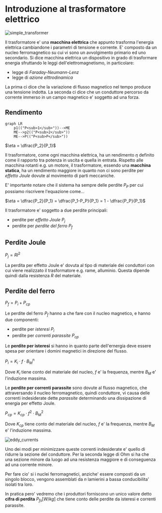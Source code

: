 # Introduzione al trasformatore elettrico  

![simple_transformer](https://github.com/user-attachments/assets/5791700b-60aa-491d-8936-9727f8c1f120)  

Il trasformatore e' una **macchina elettrica** che appunto trasforma l'energia elettrica cambiandone i parametri di tensione e corrente. E' composto da un nucleo ferromagnetico su cui vi sono un avvolgimento primario ed uno secondario. Si dice macchina elettrica un dispositivo in grado di trasformare energia sfruttando le leggi dell'elettromagnetismo, in particolare:  

* legge di *Faraday-Neumann-Lenz*
* legge di *azione elttrodinamica*

La prima ci dice che la variazione di flusso magnetico nel tempo produce una tensione indotta. La seconda ci dice che un conduttore percorso da corrente immerso in un campo magnetico e' soggetto ad una forza.  

## Rendimento  

```mermaid
graph LR
    p1(("P<sub>1</sub>"))-->ME
    ME-->p2(("P<sub>2</sub>"))
    ME-->P(("P<sub>P</sub>"))
```

$\eta = \dfrac{P_2}{P_1}$  

Il trasformatore, come ogni macchina elettrica, ha un rendimento $\eta$ definito come il rapporto tra potenza in uscita e quella in entrata. Rispetto alle macchina rotanti e.g. un motore, il trasformatore, essendo una **macchina statica**, ha un rendimento maggiore in quanto non ci sono perdite per *effetto Joule* dovute al movimento di parti meccaniche.  

E' importante notare che il sistema ha sempre delle perdite $P_P$ per cui possiamo riscrivere l'equazione come...  

$\eta = \dfrac{P_2}{P_1} = \dfrac{P_1-P_P}{P_1} = 1 - \dfrac{P_P}{P_1}$  

Il trasformatore e' soggetto a due perdite principali:  

* perdite per *effetto Joule* $P_j$
* perdite per *perdite del ferro* $P_f$

## Perdite Joule  

$P_j = RI^2$  

La perdita per effetto Joule e' dovuta al tipo di materiale dei conduttori con cui viene realizzato il trasformatore e.g. rame, alluminio. Questa dipende quindi dalla resistenza $R$ del materiale.  

## Perdite del ferro  

$P_f = P_i + P_{cp}$  

Le perdite del ferro $P_f$ hanno a che fare con il nucleo magnetico, e hanno due componenti:
* perdite per *isteresi* $P_i$
* perdite per *correnti parassite* $P_{cp}$

Le **perdite per isteresi** si hanno in quanto parte dell'ernergia deve essere spesa per orientare i domini magnetici in direzione del flusso.  

$P_i = K_i \cdot f \cdot B_M^n$  

Dove $K_i$ tiene conto del materiale del nucleo, $f$ e' la frequenza, mentre $B_M$ e' l'induzione massima.  

Le **perdite per correnti parassite** sono dovute al flusso magnetico, che attraversando il nucleo ferromagnetico, quindi conduttore, vi causa delle correnti indesiderate dette *parassite* determinando una dissipazione di energia per effetto Joule.  

$P_{cp} = K_{cp} \cdot f^2 \cdot B_M^2$  

Dove $K_{cp}$ tiene conto del materiale del nucleo, $f$ e' la frequenza, mentre $B_M$ e' l'induzione massima.  

![eddy_currents](https://github.com/user-attachments/assets/c8c3041a-66bf-4a80-9cea-aff1dfb784a3)  

Uno dei modi per minimizzare queste correnti indesiderate e' quello di ridurre la sezione del conduttore. Per la seconda legge di Ohm si ha che una sezione minore da luogo ad una resistenza maggiore e di conseguenza ad una corrente minore.  

Per fare cio' si i nuclei ferromagnetici, anziche' essere composti da un singolo blocco, vengono assemblati da $n$ lamierini a bassa conducibilita' isolati tra loro.  

In pratica pero' vedremo che i produttori forniscono un unico valore detto **cifra di perdita** $P_{fs} [W/kg]$ che tiene conto delle perdite da isteresi e correnti parassite.  